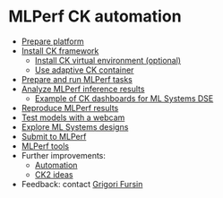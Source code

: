 # MLPerf CK automation

* [Prepare platform](platform/README.md)
* [Install CK framework](tools/ck.md)
  * [Install CK virtual environment (optional)](tools/ck-venv.md)
  * [Use adaptive CK container](tools/ck-docker.md)
* [Prepare and run MLPerf tasks](tasks/README.md)
* [Analyze MLPerf inference results](results/README.md)
  * [Example of CK dashboards for ML Systems DSE](results/ck-dashboard.md)
* [Reproduce MLPerf results](reproduce/README.md)
* [Test models with a webcam](reproduce/demo-webcam-object-detection-x86-64.md)
* [Explore ML Systems designs](dse/README.md)
* [Submit to MLPerf](submit/README.md)
* [MLPerf tools](tools/README.md)
* Further improvements:
  * [Automation](tbd-automation.md)
  * [CK2 ideas](tbd-ck2.md)
* Feedback: contact [Grigori Fursin](https://cKnowledge.io/@gfursin)
